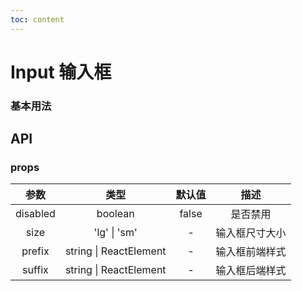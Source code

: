 ```yaml
---
toc: content
---
```


# Input 输入框

### 基本用法

<code src="./demo/index.tsx"></code>

<code src="./demo/sizeDemo.tsx"></code>

<code src="./demo/prefixDemo.tsx"></code>

## API

### props

|   参数   |          类型          | 默认值 |      描述      |
| :------: | :--------------------: | :----: | :------------: |
| disabled |        boolean         | false  |    是否禁用    |
|   size   |      'lg' \| 'sm'      |   -    | 输入框尺寸大小 |
|  prefix  | string \| ReactElement |   -    | 输入框前端样式 |
|  suffix  | string \| ReactElement |   -    | 输入框后端样式 |
